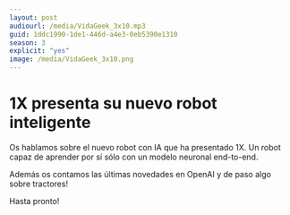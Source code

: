 ```yaml
---
layout: post
audiourl: /media/VidaGeek_3x10.mp3
guid: 1ddc1990-1de1-446d-a4e3-0eb5390e1310
season: 3
explicit: "yes"
image: /media/VidaGeek_3x10.png
---
```

# 1X presenta su nuevo robot inteligente

Os hablamos sobre el nuevo robot con IA que ha presentado 1X. Un robot capaz de aprender por sí sólo con un modelo neuronal end-to-end.

Además os contamos las últimas novedades en OpenAI y de paso algo sobre tractores!

Hasta pronto!